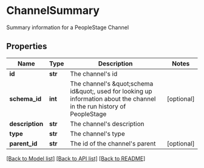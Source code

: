 # ChannelSummary

Summary information for a PeopleStage Channel
## Properties
Name | Type | Description | Notes
------------ | ------------- | ------------- | -------------
**id** | **str** | The channel&#39;s id | 
**schema_id** | **int** | The channel&#39;s \&quot;schema id\&quot;, used for looking up information about the channel in the run history of PeopleStage | [optional] 
**description** | **str** | The channel&#39;s description | 
**type** | **str** | The channel&#39;s type | 
**parent_id** | **str** | The id of the channel&#39;s parent | [optional] 

[[Back to Model list]](../README.md#documentation-for-models) [[Back to API list]](../README.md#documentation-for-api-endpoints) [[Back to README]](../README.md)


